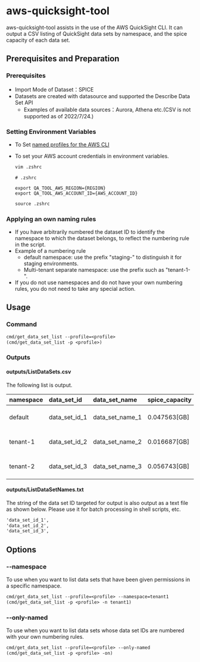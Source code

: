 # aws-quicksight-tool

aws-quicksight-tool assists in the use of the AWS QuickSight CLI.
It can output a CSV listing of QuickSight data sets by namespace, and the spice capacity of each data set.

## Prerequisites and Preparation

### Prerequisites

* Import Mode of Dataset：SPICE
* Datasets are created with datasource and supported the Describe Data Set API
  * Examples of available data sources：Aurora, Athena etc.(CSV is not supported as of 2022/7/24.)

### Setting Environment Variables

* To Set [named profiles for the AWS CLI](https://docs.aws.amazon.com/cli/latest/userguide/cli-configure-profiles.html)
* To set your AWS account credentials in environment variables.

  ```txt
  vim .zshrc
  ```

  ```
  # .zshrc

  export QA_TOOL_AWS_REGION={REGION}
  export QA_TOOL_AWS_ACCOUNT_ID={AWS_ACCOUNT_ID}
  ```

  ```txt
  source .zshrc
  ```

### Applying an own naming rules

* If you have arbitrarily numbered the dataset ID to identify the namespace to which the dataset belongs, to reflect the numbering rule in the script.
* Example of a numbering rule
  * default namespace: use the prefix "staging-" to distinguish it for staging environments.
  * Multi-tenant separate namespace: use the prefix such as "tenant-1-".
* If you do not use namespaces and do not have your own numbering rules, you do not need to take any special action.

## Usage

### Command

```txt
cmd/get_data_set_list --profile=<profile>
(cmd/get_data_set_list -p <profile>)
```

### Outputs

#### **outputs/ListDataSets.csv**

The following list is output.

|namespace|data_set_id|data_set_name|spice_capacity|permissions_to_default|created_at|last_updated_at|
|:----|:----|:----|:----|:----|:----|:----|
|default|data_set_id_1|data_set_name_1|0.047563[GB]|✅|2022-06-20 18:44:10|2022-07-24 05:17:34|
|tenant-1|data_set_id_2|data_set_name_2|0.016687[GB]|-|2022-07-20 11:01:46|2022-07-24 05:18:10|
|tenant-2|data_set_id_3|data_set_name_3|0.056743[GB]|-|2022-07-20 11:01:46|2022-07-24 05:18:10|

#### **outputs/ListDataSetNames.txt**

The string of the data set ID targeted for output is also output as a text file as shown below. Please use it for batch processing in shell scripts, etc.

```txt
'data_set_id_1',
'data_set_id_2',
'data_set_id_3',
```

## Options

### --namespace

To use when you want to list data sets that have been given permissions in a specific namespace.

```txt
cmd/get_data_set_list --profile=<profile> --namespace=tenant1
(cmd/get_data_set_list -p <profile> -n tenant1)
```

### --only-named

To use when you want to list data sets whose data set IDs are numbered with your own numbering rules.

```txt
cmd/get_data_set_list --profile=<profile> --only-named
(cmd/get_data_set_list -p <profile> -on)
```

